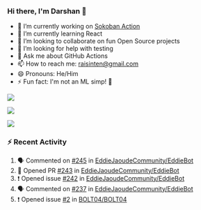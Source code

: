 ### Hi there, I'm Darshan 👋

<!--
**RaisinTen/RaisinTen** is a ✨ _special_ ✨ repository because its `README.md` (this file) appears on your GitHub profile.
Here are some ideas to get you started:
-->

- 🔭 I’m currently working on [Sokoban Action](https://github.com/RaisinTen/sokoban-action/)
- 🌱 I’m currently learning React
- 👯 I’m looking to collaborate on fun Open Source projects
- 🤔 I’m looking for help with testing
- 💬 Ask me about GitHub Actions
- 📫 How to reach me: raisinten@gmail.com
- 😄 Pronouns: He/Him
- ⚡ Fun fact: I'm not an ML simp! :slightly_smiling_face:

![](https://github-profile-trophy.vercel.app/?username=RaisinTen&theme=onedark)

![](https://github-readme-stats.vercel.app/api?username=RaisinTen&show_icons=true&theme=tokyonight)

![](https://github-readme-stats.vercel.app/api/top-langs/?username=RaisinTen&layout=compact&theme=tokyonight)

### :zap: Recent Activity
<!--START_SECTION:activity-->
1. 🗣 Commented on [#245](https://github.com//EddieJaoudeCommunity/EddieBot/issues/245) in [EddieJaoudeCommunity/EddieBot](https://github.com//EddieJaoudeCommunity/EddieBot)
2. 💪 Opened PR [#243](https://github.com//EddieJaoudeCommunity/EddieBot/pull/243) in [EddieJaoudeCommunity/EddieBot](https://github.com//EddieJaoudeCommunity/EddieBot)
3. ❗️ Opened issue [#242](https://github.com//EddieJaoudeCommunity/EddieBot/issues/242) in [EddieJaoudeCommunity/EddieBot](https://github.com//EddieJaoudeCommunity/EddieBot)
4. 🗣 Commented on [#237](https://github.com//EddieJaoudeCommunity/EddieBot/issues/237) in [EddieJaoudeCommunity/EddieBot](https://github.com//EddieJaoudeCommunity/EddieBot)
5. ❗️ Opened issue [#2](https://github.com//BOLT04/BOLT04/issues/2) in [BOLT04/BOLT04](https://github.com//BOLT04/BOLT04)
<!--END_SECTION:activity-->
